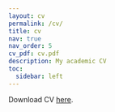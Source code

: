 ```yaml
---
layout: cv
permalink: /cv/
title: cv
nav: true
nav_order: 5
cv_pdf: cv.pdf
description: My academic CV
toc:
  sidebar: left
---
```

<!-- <u><a href="{{https://scholar.google.com/citations?user=3Pb203IAAAAJ}}">Google Scholar</a> profile.</u> -->

Download CV [here](https://github.com/saidul-islam98/saidul-islam98.github.io/blob/master/assets/pdf/cv.pdf).